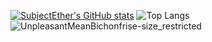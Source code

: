 [![SubjectEther's GitHub stats](https://github-readme-stats.vercel.app/api?username=ProjectEther)](https://github.com/anuraghazra/github-readme-stats)
![Top Langs](https://github-readme-stats.vercel.app/api/top-langs/?username=ProjectEther)
![UnpleasantMeanBichonfrise-size_restricted](https://user-images.githubusercontent.com/73084992/144170750-1cda066a-62f7-412e-abed-0083766b7ff8.gif)
